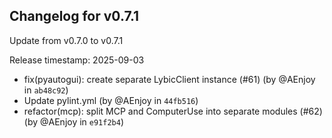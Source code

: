 ## Changelog for v0.7.1

Update from v0.7.0 to v0.7.1

Release timestamp: 2025-09-03

- fix(pyautogui): create separate LybicClient instance (#61) (by @AEnjoy in `ab48c92`) 
- Update pylint.yml (by @AEnjoy in `44fb516`) 
- refactor(mcp): split MCP and ComputerUse into separate modules (#62) (by @AEnjoy in `e91f2b4`) 
